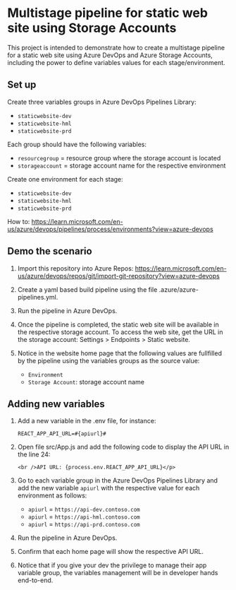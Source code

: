# Multistage pipeline for static web site using Storage Accounts

This project is intended to demonstrate how to create a multistage pipeline for a static web site using Azure DevOps and Azure Storage Accounts, including the power to define variables values for each stage/environment.

## Set up

Create three variables groups in Azure DevOps Pipelines Library:

- `staticwebsite-dev`
- `staticwebsite-hml`
- `staticwebsite-prd`

Each group should have the following variables:

- `resourcegroup` = resource group where the storage account is located
- `storageaccount` = storage account name for the respective environment

Create one environment for each stage:

- `staticwebsite-dev`
- `staticwebsite-hml`
- `staticwebsite-prd` 

How to: https://learn.microsoft.com/en-us/azure/devops/pipelines/process/environments?view=azure-devops

## Demo the scenario

1. Import this repository into Azure Repos: https://learn.microsoft.com/en-us/azure/devops/repos/git/import-git-repository?view=azure-devops

2.  Create a yaml based build pipeline using the file .azure/azure-pipelines.yml.

3. Run the pipeline in Azure DevOps.

4. Once the pipeline is completed, the static web site will be available in the respective storage account. To access the web site, get the URL in the storage account: Settings > Endpoints > Static website.

5. Notice in the website home page that the following values are fullfilled by the pipeline using the variables groups as the source value:

    - `Environment`
    - `Storage Account`: storage account name

## Adding new variables

1. Add a new variable in the .env file, for instance:
    
    `REACT_APP_API_URL=#{apiurl}#`

2. Open file src/App.js and add the following code to display the API URL in the line 24:

    ```
    <br />API URL: {process.env.REACT_APP_API_URL}</p>
    ```

3. Go to each variable group in the Azure DevOps Pipelines Library and add the new  variable `apiurl` with the respective value for each environment as follows:

    - `apiurl` = `https://api-dev.contoso.com`
    - `apiurl` = `https://api-hml.contoso.com`
    - `apiurl` =  `https://api-prd.contoso.com`

8. Run the pipeline in Azure DevOps.

9. Confirm that each home page will show the respective API URL.

10. Notice that if you give your dev the privilege to manage their app variable group, the variables management will be in developer hands end-to-end.
